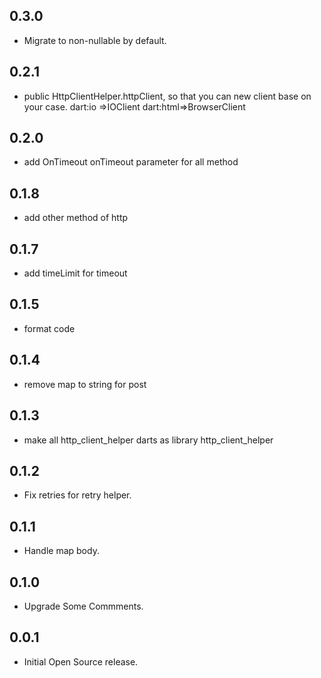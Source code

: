 ## 0.3.0

* Migrate to non-nullable by default.

## 0.2.1

* public HttpClientHelper.httpClient, so that you can new client base on your case.
  dart:io =>IOClient
  dart:html=>BrowserClient

## 0.2.0

* add OnTimeout onTimeout parameter for all method

## 0.1.8

* add other method of http

## 0.1.7

* add timeLimit for timeout

## 0.1.5

* format code

## 0.1.4

* remove map to string for post

## 0.1.3

* make all http_client_helper darts as library http_client_helper

## 0.1.2

* Fix retries for retry helper.

## 0.1.1

* Handle map body.

## 0.1.0

* Upgrade Some Commments.

## 0.0.1

* Initial Open Source release.